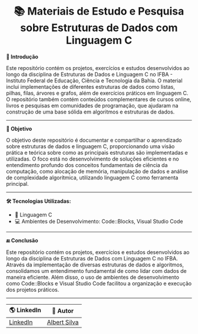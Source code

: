 <h1 align="center">📚 Materiais de Estudo e Pesquisa sobre Estruturas de Dados com Linguagem C</h1>

**📌 Introdução**

Este repositório contém os projetos, exercícios e estudos desenvolvidos ao longo da disciplina de Estruturas de Dados e Linguagem C no IFBA - Instituto Federal de Educação, Ciência e Tecnologia da Bahia. O material inclui implementações de diferentes estruturas de dados como listas, pilhas, filas, árvores e grafos, além de exercícios práticos em linguagem C. O repositório também contém conteúdos complementares de cursos online, livros e pesquisas em comunidades de programação, que ajudaram na construção de uma base sólida em algoritmos e estruturas de dados.

---

**🎯 Objetivo**

O objetivo deste repositório é documentar e compartilhar o aprendizado sobre estruturas de dados e linguagem C, proporcionando uma visão prática e teórica sobre como as principais estruturas são implementadas e utilizadas. O foco está no desenvolvimento de soluções eficientes e no entendimento profundo dos conceitos fundamentais de ciência da computação, como alocação de memória, manipulação de dados e análise de complexidade algorítmica, utilizando linguagem C como ferramenta principal.

---

**🛠️ Tecnologias Utilizadas:**
- 🔲 Linguagem C
- 💻 Ambientes de Desenvolvimento: Code::Blocks, Visual Studio Code
---

**🔚 Conclusão**

Este repositório contém os projetos, exercícios e estudos desenvolvidos ao longo da disciplina de Estruturas de Dados com Linguagem C no IFBA. Através da implementação de diversas estruturas de dados e algoritmos, consolidamos um entendimento fundamental de como lidar com dados de maneira eficiente. Além disso, o uso de ambientes de desenvolvimento como Code::Blocks e Visual Studio Code facilitou a organização e execução dos projetos práticos.

---
| 🌎 LinkedIn | 👤 **Autor** |
|------------|---------------|
| [LinkedIn](https://www.linkedin.com/in/albert-backend-java-spring-boot/) | [Albert Silva](https://www.linkedin.com/in/albert-backend-java-spring-boot/) |
